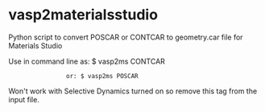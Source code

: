 # vasp2materialsstudio
Python script to convert POSCAR or CONTCAR to geometry.car file for Materials Studio

Use in command line as: $ vasp2ms CONTCAR
                    
                    or: $ vasp2ms POSCAR
                    
Won't work with Selective Dynamics turned on so remove this tag from the input file.
